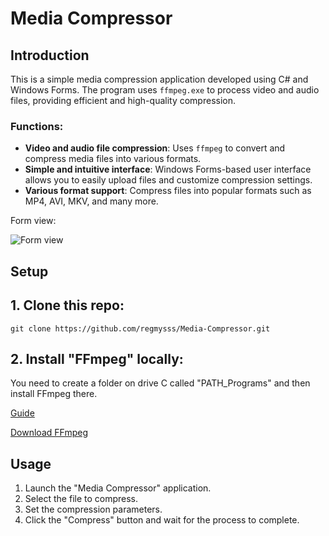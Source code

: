 # Media Compressor
## Introduction
This is a simple media compression application developed using C# and Windows Forms. The program uses `ffmpeg.exe` to process video and audio files, providing efficient and high-quality compression.

### Functions:
- **Video and audio file compression**: Uses `ffmpeg` to convert and compress media files into various formats.
- **Simple and intuitive interface**: Windows Forms-based user interface allows you to easily upload files and customize compression settings.
- **Various format support**: Compress files into popular formats such as MP4, AVI, MKV, and many more.

Form view:

![Form view](https://i.imgur.com/mrC9Wqy.png)

## Setup
## 1. Clone this repo:
```
git clone https://github.com/regmysss/Media-Compressor.git
```

## 2. Install "FFmpeg" locally:
You need to create a folder on drive C called "PATH_Programs" and then install FFmpeg there.

[Guide](https://www.youtube.com/watch?v=IECI72XEox0)

[Download FFmpeg](https://ffmpeg.org/download.html)

## Usage
1. Launch the "Media Compressor" application.
2. Select the file to compress.
3. Set the compression parameters.
4. Click the "Compress" button and wait for the process to complete.
